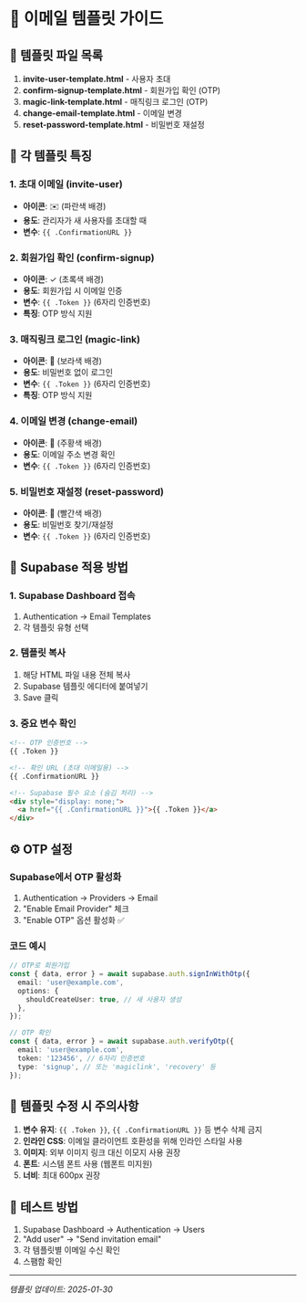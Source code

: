 # 📧 이메일 템플릿 가이드

## 📌 템플릿 파일 목록

1. **invite-user-template.html** - 사용자 초대
2. **confirm-signup-template.html** - 회원가입 확인 (OTP)
3. **magic-link-template.html** - 매직링크 로그인 (OTP)
4. **change-email-template.html** - 이메일 변경
5. **reset-password-template.html** - 비밀번호 재설정

## 🎨 각 템플릿 특징

### 1. 초대 이메일 (invite-user)

- **아이콘**: ✉️ (파란색 배경)
- **용도**: 관리자가 새 사용자를 초대할 때
- **변수**: `{{ .ConfirmationURL }}`

### 2. 회원가입 확인 (confirm-signup)

- **아이콘**: ✓ (초록색 배경)
- **용도**: 회원가입 시 이메일 인증
- **변수**: `{{ .Token }}` (6자리 인증번호)
- **특징**: OTP 방식 지원

### 3. 매직링크 로그인 (magic-link)

- **아이콘**: 🔮 (보라색 배경)
- **용도**: 비밀번호 없이 로그인
- **변수**: `{{ .Token }}` (6자리 인증번호)
- **특징**: OTP 방식 지원

### 4. 이메일 변경 (change-email)

- **아이콘**: 📧 (주황색 배경)
- **용도**: 이메일 주소 변경 확인
- **변수**: `{{ .Token }}` (6자리 인증번호)

### 5. 비밀번호 재설정 (reset-password)

- **아이콘**: 🔑 (빨간색 배경)
- **용도**: 비밀번호 찾기/재설정
- **변수**: `{{ .Token }}` (6자리 인증번호)

## 🚀 Supabase 적용 방법

### 1. Supabase Dashboard 접속

1. Authentication → Email Templates
2. 각 템플릿 유형 선택

### 2. 템플릿 복사

1. 해당 HTML 파일 내용 전체 복사
2. Supabase 템플릿 에디터에 붙여넣기
3. Save 클릭

### 3. 중요 변수 확인

```html
<!-- OTP 인증번호 -->
{{ .Token }}

<!-- 확인 URL (초대 이메일용) -->
{{ .ConfirmationURL }}

<!-- Supabase 필수 요소 (숨김 처리) -->
<div style="display: none;">
  <a href="{{ .ConfirmationURL }}">{{ .Token }}</a>
</div>
```

## ⚙️ OTP 설정

### Supabase에서 OTP 활성화

1. Authentication → Providers → Email
2. "Enable Email Provider" 체크
3. "Enable OTP" 옵션 활성화 ✅

### 코드 예시

```typescript
// OTP로 회원가입
const { data, error } = await supabase.auth.signInWithOtp({
  email: 'user@example.com',
  options: {
    shouldCreateUser: true, // 새 사용자 생성
  },
});

// OTP 확인
const { data, error } = await supabase.auth.verifyOtp({
  email: 'user@example.com',
  token: '123456', // 6자리 인증번호
  type: 'signup', // 또는 'magiclink', 'recovery' 등
});
```

## 📝 템플릿 수정 시 주의사항

1. **변수 유지**: `{{ .Token }}`, `{{ .ConfirmationURL }}` 등 변수 삭제 금지
2. **인라인 CSS**: 이메일 클라이언트 호환성을 위해 인라인 스타일 사용
3. **이미지**: 외부 이미지 링크 대신 이모지 사용 권장
4. **폰트**: 시스템 폰트 사용 (웹폰트 미지원)
5. **너비**: 최대 600px 권장

## 🧪 테스트 방법

1. Supabase Dashboard → Authentication → Users
2. "Add user" → "Send invitation email"
3. 각 템플릿별 이메일 수신 확인
4. 스팸함 확인

---

_템플릿 업데이트: 2025-01-30_
